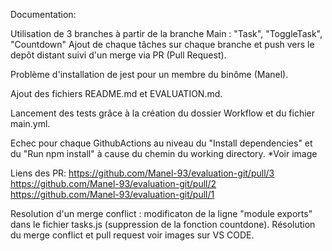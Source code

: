 Documentation: 

Utilisation de 3 branches à partir de la branche Main : "Task", "ToggleTask", "Countdown"
Ajout de chaque tâches sur chaque branche et push vers le depôt distant suivi d'un merge via PR (Pull Request).

Problème d'installation de jest pour un membre du binôme (Manel).

Ajout des fichiers README.md et EVALUATION.md.

Lancement des tests grâce à la création du dossier Workflow et du fichier main.yml. 

Echec pour chaque GithubActions au niveau du "Install dependencies" et du "Run npm install" à cause du chemin du working directory. *Voir image

Liens des PR: 
https://github.com/Manel-93/evaluation-git/pull/3
https://github.com/Manel-93/evaluation-git/pull/2
https://github.com/Manel-93/evaluation-git/pull/1


Resolution d'un merge conflict : modificaton de la ligne "module exports" dans le fichier tasks.js (suppression de la fonction countdone). Résolution du merge conflict et pull request voir images sur VS CODE. 


